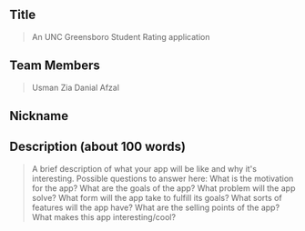 ## Title

> An UNC Greensboro Student Rating application

 

## Team Members

> Usman Zia
> Danial Afzal

 

## Nickname

> 


## Description (about 100 words)

> A brief description of what your app will be like and why it's
> interesting.
> Possible questions to answer here:
> What is the motivation for the app?
> What are the goals of the app?
> What problem will the app solve?
> What form will the app take to fulfill its goals?
> What sorts of features will the app have?
> What are the selling points of the app?
> What makes this app interesting/cool?
